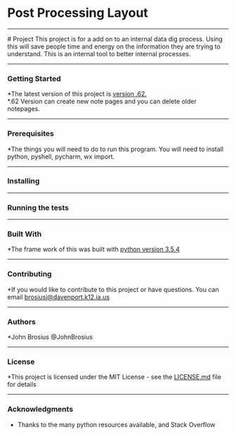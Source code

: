 # Post Processing Layout
<hr>
# Project 
This project is for a add on to an internal data dig process. Using this will save people time and energy on the information they are trying to understand. This is an internal tool to better internal processes. 


<hr>

<h3>Getting Started</h3>

*The latest version of this project is <a href="https://github.com/brosius02/ExDataDig/blob/master/Process%20Files/Version%20.62.py">version .62.</a><br>
*.62 Version can create new note pages and you can delete older notepages. 


<hr>

<h3> Prerequisites</h3>

*The things you will need to do to run this program. You will need to install python, pyshell, pycharm, wx import. 


<hr>

<h3> Installing</h3>



<hr>

<h3> Running the tests</h3>



<hr>

<h3> Built With</h3>


*The frame work of this was built with <a href="https://www.python.org/downloads/release/python-354/">python version 3.5.4</a>
<hr>

<h3>Contributing</h3>


*If you would like to contribute to this project or have questions. You can email brosiusj@davenport.k12.ia.us 

<hr>

<h3>Authors</h3>

*John Brosius @JohnBrosius

<hr>

<h3>License</h3>

*This project is licensed under the MIT License - see the [LICENSE.md](LICENSE.md) file for details
<hr>

<h3>Acknowledgments</h3>

* Thanks to the many python resources available, and Stack Overflow
